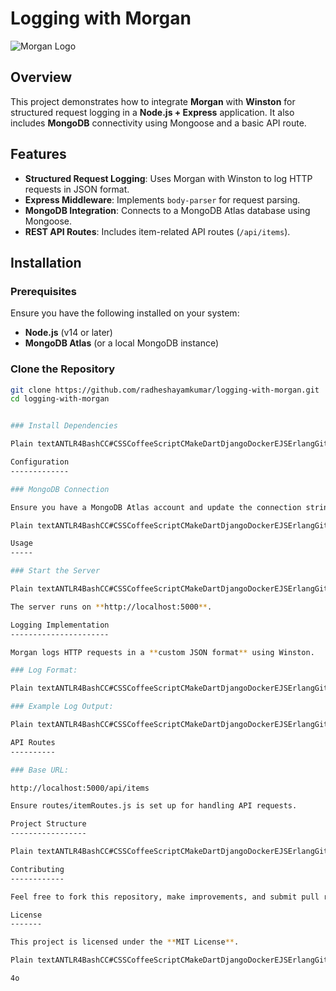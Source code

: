 # Logging with Morgan

![Morgan Logo](https://upload.wikimedia.org/wikipedia/commons/thumb/6/64/Expressjs.png/320px-Expressjs.png)

## Overview

This project demonstrates how to integrate **Morgan** with **Winston** for structured request logging in a **Node.js + Express** application. It also includes **MongoDB** connectivity using Mongoose and a basic API route.

## Features

- **Structured Request Logging**: Uses Morgan with Winston to log HTTP requests in JSON format.
- **Express Middleware**: Implements `body-parser` for request parsing.
- **MongoDB Integration**: Connects to a MongoDB Atlas database using Mongoose.
- **REST API Routes**: Includes item-related API routes (`/api/items`).

## Installation

### Prerequisites

Ensure you have the following installed on your system:

- **Node.js** (v14 or later)
- **MongoDB Atlas** (or a local MongoDB instance)

### Clone the Repository

```sh
git clone https://github.com/radheshayamkumar/logging-with-morgan.git
cd logging-with-morgan


### Install Dependencies

Plain textANTLR4BashCC#CSSCoffeeScriptCMakeDartDjangoDockerEJSErlangGitGoGraphQLGroovyHTMLJavaJavaScriptJSONJSXKotlinLaTeXLessLuaMakefileMarkdownMATLABMarkupObjective-CPerlPHPPowerShell.propertiesProtocol BuffersPythonRRubySass (Sass)Sass (Scss)SchemeSQLShellSwiftSVGTSXTypeScriptWebAssemblyYAMLXML`   shCopyEditnpm install   `

Configuration
-------------

### MongoDB Connection

Ensure you have a MongoDB Atlas account and update the connection string inside index.js:

Plain textANTLR4BashCC#CSSCoffeeScriptCMakeDartDjangoDockerEJSErlangGitGoGraphQLGroovyHTMLJavaJavaScriptJSONJSXKotlinLaTeXLessLuaMakefileMarkdownMATLABMarkupObjective-CPerlPHPPowerShell.propertiesProtocol BuffersPythonRRubySass (Sass)Sass (Scss)SchemeSQLShellSwiftSVGTSXTypeScriptWebAssemblyYAMLXML`   jsCopyEditmongoose.connect('your-mongodb-connection-string');   `

Usage
-----

### Start the Server

Plain textANTLR4BashCC#CSSCoffeeScriptCMakeDartDjangoDockerEJSErlangGitGoGraphQLGroovyHTMLJavaJavaScriptJSONJSXKotlinLaTeXLessLuaMakefileMarkdownMATLABMarkupObjective-CPerlPHPPowerShell.propertiesProtocol BuffersPythonRRubySass (Sass)Sass (Scss)SchemeSQLShellSwiftSVGTSXTypeScriptWebAssemblyYAMLXML`   shCopyEditnode index.js   `

The server runs on **http://localhost:5000**.

Logging Implementation
----------------------

Morgan logs HTTP requests in a **custom JSON format** using Winston.

### Log Format:

Plain textANTLR4BashCC#CSSCoffeeScriptCMakeDartDjangoDockerEJSErlangGitGoGraphQLGroovyHTMLJavaJavaScriptJSONJSXKotlinLaTeXLessLuaMakefileMarkdownMATLABMarkupObjective-CPerlPHPPowerShell.propertiesProtocol BuffersPythonRRubySass (Sass)Sass (Scss)SchemeSQLShellSwiftSVGTSXTypeScriptWebAssemblyYAMLXML`   jsonCopyEdit{    "method": "GET",    "url": "/api/items",    "status": "200",    "responseTime": "5 ms"  }   `

### Example Log Output:

Plain textANTLR4BashCC#CSSCoffeeScriptCMakeDartDjangoDockerEJSErlangGitGoGraphQLGroovyHTMLJavaJavaScriptJSONJSXKotlinLaTeXLessLuaMakefileMarkdownMATLABMarkupObjective-CPerlPHPPowerShell.propertiesProtocol BuffersPythonRRubySass (Sass)Sass (Scss)SchemeSQLShellSwiftSVGTSXTypeScriptWebAssemblyYAMLXML`   shCopyEdit{"method":"GET","url":"/api/items","status":"200","responseTime":"5 ms"}   `

API Routes
----------

### Base URL:

http://localhost:5000/api/items

Ensure routes/itemRoutes.js is set up for handling API requests.

Project Structure
-----------------

Plain textANTLR4BashCC#CSSCoffeeScriptCMakeDartDjangoDockerEJSErlangGitGoGraphQLGroovyHTMLJavaJavaScriptJSONJSXKotlinLaTeXLessLuaMakefileMarkdownMATLABMarkupObjective-CPerlPHPPowerShell.propertiesProtocol BuffersPythonRRubySass (Sass)Sass (Scss)SchemeSQLShellSwiftSVGTSXTypeScriptWebAssemblyYAMLXML`   csharpCopyEditlogging-with-morgan/  │-- routes/  │   ├── itemRoutes.js  # API route handlers  │-- logger.js          # Winston logger configuration  │-- index.js           # Main Express application  │-- package.json       # Dependencies and scripts  │-- README.md          # Project documentation   `

Contributing
------------

Feel free to fork this repository, make improvements, and submit pull requests.

License
-------

This project is licensed under the **MIT License**.

Plain textANTLR4BashCC#CSSCoffeeScriptCMakeDartDjangoDockerEJSErlangGitGoGraphQLGroovyHTMLJavaJavaScriptJSONJSXKotlinLaTeXLessLuaMakefileMarkdownMATLABMarkupObjective-CPerlPHPPowerShell.propertiesProtocol BuffersPythonRRubySass (Sass)Sass (Scss)SchemeSQLShellSwiftSVGTSXTypeScriptWebAssemblyYAMLXML``   markdownCopyEdit  ---  🔹 **Changes made:**  1. **Fixed the Morgan logo** → Replaced it with the Express.js logo.  2. **Added a "Prerequisites" section** → Ensures users install Node.js and MongoDB.  3. **Included a "Project Structure" section** → Helps users understand the file organization.  This makes your `README.md` **professional, structured, and easy to follow**. Let me know if you need modifications! 🚀   ``

4o
